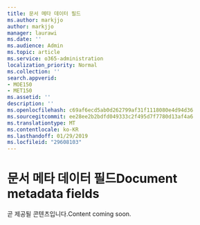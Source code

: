 ```yaml
---
title: 문서 메타 데이터 필드
ms.author: markjjo
author: markjjo
manager: laurawi
ms.date: ''
ms.audience: Admin
ms.topic: article
ms.service: o365-administration
localization_priority: Normal
ms.collection: ''
search.appverid:
- MOE150
- MET150
ms.assetid: ''
description: ''
ms.openlocfilehash: c69af6ecd5ab0d262799af31f1118080e4d94d36
ms.sourcegitcommit: ee28ee2b2bdfd049333c2f495d7f7780d13af4a6
ms.translationtype: MT
ms.contentlocale: ko-KR
ms.lasthandoff: 01/29/2019
ms.locfileid: "29608103"
---
```

# <a name="document-metadata-fields"></a><span data-ttu-id="90930-102">문서 메타 데이터 필드</span><span class="sxs-lookup"><span data-stu-id="90930-102">Document metadata fields</span></span>

<span data-ttu-id="90930-103">곧 제공될 콘텐츠입니다.</span><span class="sxs-lookup"><span data-stu-id="90930-103">Content coming soon.</span></span>